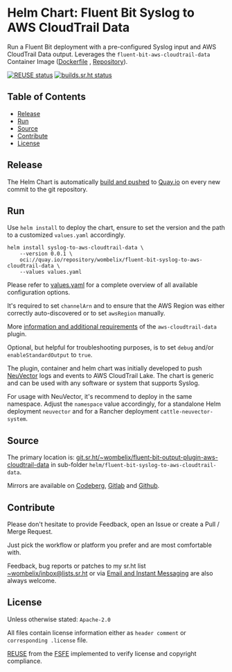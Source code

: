 <!--
SPDX-FileCopyrightText: 2024 Dominik Wombacher <dominik@wombacher.cc>

SPDX-License-Identifier: CC0-1.0
-->

# Helm Chart: Fluent Bit Syslog to AWS CloudTrail Data

Run a Fluent Bit deployment with a pre-configured Syslog input and
AWS CloudTrail Data output. Leverages the `fluent-bit-aws-cloudtrail-data`
Container Image
([Dockerfile](https://git.sr.ht/~wombelix/fluent-bit-output-plugin-aws-cloudtrail-data/tree/main/item/container/Dockerfile)
, [Repository](https://quay.io/repository/wombelix/fluent-bit-syslog-to-aws-cloudtrail-data)).

[![REUSE status](https://api.reuse.software/badge/git.sr.ht/~wombelix/fluent-bit-output-plugin-aws-cloudtrail-data)](https://api.reuse.software/info/git.sr.ht/~wombelix/fluent-bit-output-plugin-aws-cloudtrail-data)
[![builds.sr.ht status](https://builds.sr.ht/~wombelix/fluent-bit-output-plugin-aws-cloudtrail-data.svg)](https://builds.sr.ht/~wombelix/fluent-bit-output-plugin-aws-cloudtrail-data?)

## Table of Contents

* [Release](#release)
* [Run](#run)
* [Source](#source)
* [Contribute](#contribute)
* [License](#license)

## Release

The Helm Chart is automatically
[build and pushed](https://git.sr.ht/~wombelix/fluent-bit-output-plugin-aws-cloudtrail-data/tree/main/item/.build.yml)
to
[Quay.io](https://quay.io/repository/wombelix/fluent-bit-syslog-to-aws-cloudtrail-data)
on every new commit to the git repository.

## Run

Use `helm install` to deploy the chart, ensure to set the version
and the path to a customized `values.yaml` accordingly.

```
helm install syslog-to-aws-cloudtrail-data \
    --version 0.0.1 \
    oci://quay.io/repository/wombelix/fluent-bit-syslog-to-aws-cloudtrail-data \
    --values values.yaml
```

Please refer to
[values.yaml](https://git.sr.ht/~wombelix/fluent-bit-output-plugin-aws-cloudtrail-data/tree/main/item/helm/fluent-bit-syslog-to-aws-cloudtrail-data/values.yaml)
for a complete overview of all available configuration options.

It's required to set `channelArn` and to ensure that the AWS Region was
either correctly auto-discovered or to set `awsRegion` manually.

More
[information and additional requirements](https://git.sr.ht/~wombelix/fluent-bit-output-plugin-aws-cloudtrail-data#run)
of the `aws-cloudtrail-data` plugin.

Optional, but helpful for troubleshooting purposes, is to set
`debug` and/or `enableStandardOutput` to `true`.

The plugin, container and helm chart was initially developed to push
[NeuVector](https://github.com/neuvector/neuvector)
logs and events to AWS CloudTrail Lake. The chart is generic and
can be used with any software or system that supports Syslog.

For usage with NeuVector, it's recommend to deploy in the same namespace.
Adjust the `namespace` value accordingly, for a standalone Helm deployment
`neuvector` and for a Rancher deployment `cattle-neuvector-system`.

## Source

The primary location is:
[git.sr.ht/~wombelix/fluent-bit-output-plugin-aws-cloudtrail-data](https://git.sr.ht/~wombelix/fluent-bit-output-plugin-aws-cloudtrail-data)
in sub-folder `helm/fluent-bit-syslog-to-aws-cloudtrail-data`.

Mirrors are available on
[Codeberg](https://codeberg.org/wombelix/fluent-bit-output-plugin-aws-cloudtrail-data),
[Gitlab](https://gitlab.com/wombelix/fluent-bit-output-plugin-aws-cloudtrail-data)
and
[Github](https://github.com/wombelix/fluent-bit-output-plugin-aws-cloudtrail-data).

## Contribute

Please don't hesitate to provide Feedback,
open an Issue or create a Pull / Merge Request.

Just pick the workflow or platform you prefer and are most comfortable with.

Feedback, bug reports or patches to my sr.ht list
[~wombelix/inbox@lists.sr.ht](https://lists.sr.ht/~wombelix/inbox) or via
[Email and Instant Messaging](https://dominik.wombacher.cc/pages/contact.html)
are also always welcome.

## License

Unless otherwise stated: `Apache-2.0`

All files contain license information either as
`header comment` or `corresponding .license` file.

[REUSE](https://reuse.software) from the [FSFE](https://fsfe.org/)
implemented to verify license and copyright compliance.
